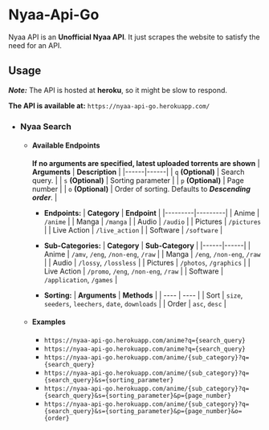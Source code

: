 # Nyaa-Api-Go
Nyaa API is an **Unofficial Nyaa API**. It just scrapes the website to satisfy the need for an API.

## Usage
***Note:*** The API is hosted at **heroku**, so it might be slow to respond.

**The API is available at:** ```https://nyaa-api-go.herokuapp.com/```

- ### Nyaa Search
	- #### Available Endpoints
	  **If no arguments are specified, latest uploaded torrents are shown**
	  | **Arguments** | **Description** |
	  |------|------|
	  | ```q``` **(Optional)** | Search query. |
	  | ```s``` **(Optional)** | Sorting parameter |
	  | ```p``` **(Optional)** | Page number |
	  | ```o``` **(Optional)** | Order of sorting. Defaults to ***Descending order***. |

		- **Endpoints:**
		  | **Category** | **Endpoint** |
		  |---------|---------|
		  | Anime | ```/anime``` |
		  | Manga | ```/manga``` |
		  | Audio | ```/audio``` |
		  | Pictures | ```/pictures``` |
		  | Live Action | ```/live_action``` |
		  | Software | ```/software``` |

		- **Sub-Categories:**
		  | **Category** | **Sub-Category** |
		  |------|------|
		  | Anime | ```/amv```, ```/eng```, ```/non-eng```, ```/raw``` |
		  | Manga | ```/eng```, ```/non-eng```, ```/raw``` |
		  | Audio | ```/lossy```, ```/lossless``` |
		  | Pictures | ```/photos```, ```/graphics``` |
		  | Live Action | ```/promo```, ```/eng```, ```/non-eng```, ```/raw``` |
		  | Software | ```/application```, ```/games``` |

		- **Sorting:**
		  | **Arguments** | **Methods**  |
		  | ---- | ---- |
		  | Sort | ```size```, ```seeders```, ```leechers```, ```date```, ```downloads``` |
		  | Order | ```asc```, ```desc``` |
	- #### Examples
		-  ```https://nyaa-api-go.herokuapp.com/anime?q={search_query}```
		-  ```https://nyaa-api-go.herokuapp.com/anime?q={search_query}```
		-  ```https://nyaa-api-go.herokuapp.com/anime/{sub_category}?q={search_query}```
		-  ```https://nyaa-api-go.herokuapp.com/anime/{sub_category}?q={search_query}&s={sorting_parameter}```
		-  ```https://nyaa-api-go.herokuapp.com/anime/{sub_category}?q={search_query}&s={sorting_parameter}&p={page_number}```
		-  ```https://nyaa-api-go.herokuapp.com/anime/{sub_category}?q={search_query}&s={sorting_parameter}&p={page_number}&o={order}```